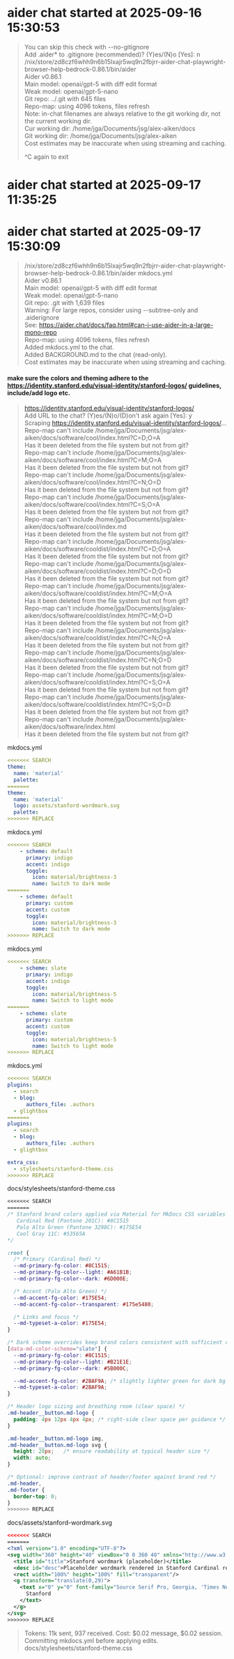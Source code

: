 
# aider chat started at 2025-09-16 15:30:53

> You can skip this check with --no-gitignore  
> Add .aider* to .gitignore (recommended)? (Y)es/(N)o [Yes]: n  
> /nix/store/zd8czf6whh9n6b15lxajr5wq9n2fbjrr-aider-chat-playwright-browser-help-bedrock-0.86.1/bin/aider  
> Aider v0.86.1  
> Main model: openai/gpt-5 with diff edit format  
> Weak model: openai/gpt-5-nano  
> Git repo: ../.git with 645 files  
> Repo-map: using 4096 tokens, files refresh  
> Note: in-chat filenames are always relative to the git working dir, not the current working dir.  
> Cur working dir: /home/jga/Documents/jsg/alex-aiken/docs  
> Git working dir: /home/jga/Documents/jsg/alex-aiken  
> Cost estimates may be inaccurate when using streaming and caching.  
>  
>  
> ^C again to exit  

# aider chat started at 2025-09-17 11:35:25


# aider chat started at 2025-09-17 15:30:09

> /nix/store/zd8czf6whh9n6b15lxajr5wq9n2fbjrr-aider-chat-playwright-browser-help-bedrock-0.86.1/bin/aider mkdocs.yml  
> Aider v0.86.1  
> Main model: openai/gpt-5 with diff edit format  
> Weak model: openai/gpt-5-nano  
> Git repo: .git with 1,639 files  
> Warning: For large repos, consider using --subtree-only and .aiderignore  
> See: https://aider.chat/docs/faq.html#can-i-use-aider-in-a-large-mono-repo  
> Repo-map: using 4096 tokens, files refresh  
> Added mkdocs.yml to the chat.  
> Added BACKGROUND.md to the chat (read-only).  
> Cost estimates may be inaccurate when using streaming and caching.  

#### make sure the colors and theming adhere to the https://identity.stanford.edu/visual-identity/stanford-logos/ guidelines, include/add logo etc.  
> https://identity.stanford.edu/visual-identity/stanford-logos/  
> Add URL to the chat? (Y)es/(N)o/(D)on't ask again [Yes]: y  
> Scraping https://identity.stanford.edu/visual-identity/stanford-logos/...  
> Repo-map can't include /home/jga/Documents/jsg/alex-aiken/docs/software/cool/index.html?C=D;O=A  
> Has it been deleted from the file system but not from git?  
> Repo-map can't include /home/jga/Documents/jsg/alex-aiken/docs/software/cool/index.html?C=M;O=A  
> Has it been deleted from the file system but not from git?  
> Repo-map can't include /home/jga/Documents/jsg/alex-aiken/docs/software/cool/index.html?C=N;O=D  
> Has it been deleted from the file system but not from git?  
> Repo-map can't include /home/jga/Documents/jsg/alex-aiken/docs/software/cool/index.html?C=S;O=A  
> Has it been deleted from the file system but not from git?  
> Repo-map can't include /home/jga/Documents/jsg/alex-aiken/docs/software/cool/index.md  
> Has it been deleted from the file system but not from git?  
> Repo-map can't include /home/jga/Documents/jsg/alex-aiken/docs/software/cooldist/index.html?C=D;O=A  
> Has it been deleted from the file system but not from git?  
> Repo-map can't include /home/jga/Documents/jsg/alex-aiken/docs/software/cooldist/index.html?C=D;O=D  
> Has it been deleted from the file system but not from git?  
> Repo-map can't include /home/jga/Documents/jsg/alex-aiken/docs/software/cooldist/index.html?C=M;O=A  
> Has it been deleted from the file system but not from git?  
> Repo-map can't include /home/jga/Documents/jsg/alex-aiken/docs/software/cooldist/index.html?C=M;O=D  
> Has it been deleted from the file system but not from git?  
> Repo-map can't include /home/jga/Documents/jsg/alex-aiken/docs/software/cooldist/index.html?C=N;O=A  
> Has it been deleted from the file system but not from git?  
> Repo-map can't include /home/jga/Documents/jsg/alex-aiken/docs/software/cooldist/index.html?C=N;O=D  
> Has it been deleted from the file system but not from git?  
> Repo-map can't include /home/jga/Documents/jsg/alex-aiken/docs/software/cooldist/index.html?C=S;O=A  
> Has it been deleted from the file system but not from git?  
> Repo-map can't include /home/jga/Documents/jsg/alex-aiken/docs/software/cooldist/index.html?C=S;O=D  
> Has it been deleted from the file system but not from git?  
> Repo-map can't include /home/jga/Documents/jsg/alex-aiken/docs/software/index.html  
> Has it been deleted from the file system but not from git?  

mkdocs.yml
```yaml
<<<<<<< SEARCH
theme:
  name: 'material'
  palette:
=======
theme:
  name: 'material'
  logo: assets/stanford-wordmark.svg
  palette:
>>>>>>> REPLACE
```

mkdocs.yml
```yaml
<<<<<<< SEARCH
    - scheme: default
      primary: indigo
      accent: indigo
      toggle:
        icon: material/brightness-3
        name: Switch to dark mode
=======
    - scheme: default
      primary: custom
      accent: custom
      toggle:
        icon: material/brightness-3
        name: Switch to dark mode
>>>>>>> REPLACE
```

mkdocs.yml
```yaml
<<<<<<< SEARCH
    - scheme: slate
      primary: indigo
      accent: indigo
      toggle:
        icon: material/brightness-5
        name: Switch to light mode
=======
    - scheme: slate
      primary: custom
      accent: custom
      toggle:
        icon: material/brightness-5
        name: Switch to light mode
>>>>>>> REPLACE
```

mkdocs.yml
```yaml
<<<<<<< SEARCH
plugins:
  - search
  - blog:
      authors_file: .authors
  - glightbox
=======
plugins:
  - search
  - blog:
      authors_file: .authors
  - glightbox

extra_css:
  - stylesheets/stanford-theme.css
>>>>>>> REPLACE
```

docs/stylesheets/stanford-theme.css
```css
<<<<<<< SEARCH
=======
/* Stanford brand colors applied via Material for MkDocs CSS variables
   Cardinal Red (Pantone 201C): #8C1515
   Palo Alto Green (Pantone 3298C): #175E54
   Cool Gray 11C: #53565A
*/

:root {
  /* Primary (Cardinal Red) */
  --md-primary-fg-color: #8C1515;
  --md-primary-fg-color--light: #A61B1B;
  --md-primary-fg-color--dark: #6D000E;

  /* Accent (Palo Alto Green) */
  --md-accent-fg-color: #175E54;
  --md-accent-fg-color--transparent: #175e5480;

  /* Links and focus */
  --md-typeset-a-color: #175E54;
}

/* Dark scheme overrides keep brand colors consistent with sufficient contrast */
[data-md-color-scheme="slate"] {
  --md-primary-fg-color: #8C1515;
  --md-primary-fg-color--light: #B21E1E;
  --md-primary-fg-color--dark: #5B000C;

  --md-accent-fg-color: #2BAF9A; /* slightly lighter green for dark bg contrast */
  --md-typeset-a-color: #2BAF9A;
}

/* Header logo sizing and breathing room (clear space) */
.md-header__button.md-logo {
  padding: 4px 12px 4px 4px; /* right-side clear space per guidance */
}

.md-header__button.md-logo img,
.md-header__button.md-logo svg {
  height: 28px;   /* ensure readability at typical header size */
  width: auto;
}

/* Optional: improve contrast of header/footer against brand red */
.md-header,
.md-footer {
  border-top: 0;
}
>>>>>>> REPLACE
```

docs/assets/stanford-wordmark.svg
```xml
<<<<<<< SEARCH
=======
<?xml version="1.0" encoding="UTF-8"?>
<svg width="360" height="40" viewBox="0 0 360 40" xmlns="http://www.w3.org/2000/svg" role="img" aria-labelledby="title desc">
  <title id="title">Stanford wordmark (placeholder)</title>
  <desc id="desc">Placeholder wordmark rendered in Stanford Cardinal red. Replace this file with the official Stanford wordmark per identity guidelines.</desc>
  <rect width="100%" height="100%" fill="transparent"/>
  <g transform="translate(0,29)">
    <text x="0" y="0" font-family="Source Serif Pro, Georgia, 'Times New Roman', Times, serif" font-size="32" font-weight="700" fill="#8C1515" letter-spacing="0.5">
      Stanford
    </text>
  </g>
</svg>
>>>>>>> REPLACE
```

> Tokens: 11k sent, 937 received. Cost: $0.02 message, $0.02 session.  
> Committing mkdocs.yml before applying edits.  
> docs/stylesheets/stanford-theme.css  
